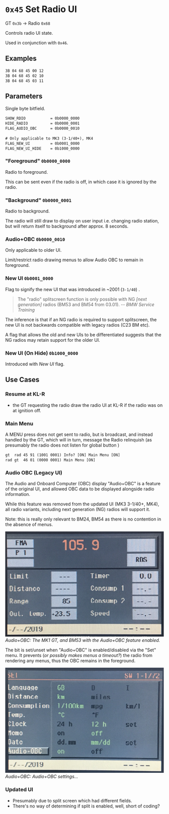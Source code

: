 # `0x45` Set Radio UI

GT `0x3b` → Radio `0x68`

Controls radio UI state.

Used in conjunction with `0x46`.

## Examples

    3B 04 68 45 00 12
    3B 04 68 45 02 10
    3B 04 68 45 03 11 

## Parameters

Single byte bitfield.
    
    SHOW_RDIO           = 0b0000_0000
    HIDE_RADIO          = 0b0000_0001
    FLAG_AUDIO_OBC      = 0b0000_0010
    
    # Only applicable to MK3 (3-1/40+), MK4
    FLAG_NEW_UI         = 0b0001_0000
    FLAG_NEW_UI_HIDE    = 0b1000_0000
    
### "Foreground" `0b0000_0000`

Radio to foreground.

This can be sent even if the radio is off, in which case it is ignored by the radio.

### "Background" `0b0000_0001`

Radio to background.

The radio will still draw to display on user input i.e. changing radio station, but will return itself to background after approx. 8 seconds.

### Audio+OBC `0b0000_0010`

Only applicable to older UI.

Limit/restrict radio drawing menus to allow Audio OBC to remain in foreground.

### New UI `0b0001_0000`

Flag to signify the new UI that was introduced in ~2001 (`3-1/40`) . 

> The "radio" splitscreen function is only possible with NG *[next generation]* radios (BM53 and BM54 from 03.01).
> *-- BMW Service Training*

The inference is that if an NG radio is required to support splitscreen, the new UI is not backwards compatible with legacy radios (C23 BM etc).

A flag that allows the old and new UIs to be differentiated suggests that the NG radios may retain support for the older UI.

### New UI (On Hide) `0b1000_0000`

Introduced with *New UI* flag.

## Use Cases

### Resume at KL-R

- the GT requesting the radio draw the radio UI at KL-R if the radio was on at ignition off.

### Main Menu

A MENU press does not get sent to radio, but is broadcast, and instead handled by the GT, which will in turn, message the Radio relinquish (as presumably the radio does not listen for global button )

    gt  rad 45 91 (1001 0001) Info? [ON] Main Menu [ON]
    rad gt  46 01 (0000 0001) Main Menu [ON]

### Audio OBC (Legacy UI)

The Audio and Onboard Computer (OBC) display "Audio+OBC" is a feature of the original UI, and allowed OBC data to be displayed alongside radio information.

While this feature was removed from the updated UI (MK3 3-1/40+, MK4), all radio variants, including next generation (NG) radios will support it.

Note: this is really only relevant to BM24, BM54 as there is no contention in the absence of menus.

![Audio+OBC](../radio/audio_obc/mk1_gt/audio_obc_enabled.JPG)
_Audio+OBC: The MK1 GT, and BM53 with the Audio+OBC feature enabled._
<!--![Audio+OBC](../radio/audio_obc/vm_gt/audio_obc_enabled.JPG)-->
<!--_Audio+OBC: A video module GT, and BM53 with the Audio+OBC feature enabled._-->

The bit is set/unset when "Audio+OBC" is enabled/disabled via the "Set" menu. It prevents (_or possibly makes menus a timeout?_) the radio from rendering any menus, thus the OBC remains in the foreground.

![Audio+OBC](../radio/audio_obc/mk1_gt/set_audio_obc.JPG)
_Audio+OBC: Audio+OBC settings..._
<!--![Audio+OBC](../radio/audio_obc/vm_gt/set_audio_obc.JPG)-->
<!--_Audio+OBC: Audio+OBC settings..._-->

### Updated UI

- Presumably due to split screen which had different fields.
- There's no way of determining if split is enabled, well, short of coding?